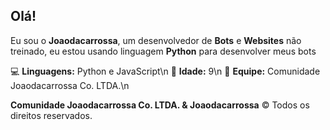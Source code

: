 ## Olá!

Eu sou o **Joaodacarrossa**, um desenvolvedor de **Bots** e **Websites** não treinado, eu estou usando linguagem **Python** para desenvolver meus bots

💻 **Linguagens:** Python e JavaScript\n
🔢 **Idade:** 9\n
🤝 **Equipe:** Comunidade Joaodacarrossa Co. LTDA.\n

**Comunidade Joaodacarrossa Co. LTDA. & Joaodacarrossa** © Todos os direitos reservados.

